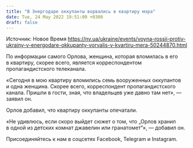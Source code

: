 ```yaml
---
title: "В Энергодаре оккупанты ворвались в квартиру мэра"
date: Tue, 24 May 2022 19:51:00 +0300
draft: false
---
```

Источник: Новое Время https://nv.ua/ukraine/events/voyna-rossii-protiv-ukrainy-v-energodare-okkupanty-vorvalis-v-kvartiru-mera-50244870.html


 По информации самого Орлова, женщина, которая вломилась в его в квартиру, скорее всего, является корреспондентом пропагандистского телеканала.

«Сегодня в мою квартиру вломились семь вооруженных оккупантов и одна женщина. Скорее всего, корреспондент пропагандистского канала. Пришли в гости, зная, что владельцев уже давно там нет», — заявил он.

Орлов добавил, что квартиру оккупанты опечатали.

«Не удивлюсь, если скоро выйдет сюжет о том, что „Орлов хранил в одной из детских комнат джавелин или гранатомет“», — добавил он.

Присоединяйтесь к нам в соцсетях Facebook, Telegram и Instagram.
